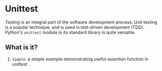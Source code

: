 # Unittest
Testing is an integral part of the software development process.  Unit
testing is a popular technique, and is used in test-driven development
(TDD).  Python's `unittest` module in its standard library is quite
versatile.

## What is it?
1. `Simple`: a simple example demonstrating useful assertion function in
    unittest`.
